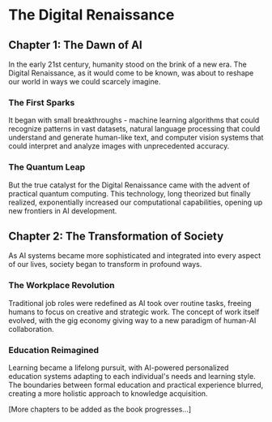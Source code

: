 # The Digital Renaissance

## Chapter 1: The Dawn of AI

In the early 21st century, humanity stood on the brink of a new era. The Digital Renaissance, as it would come to be known, was about to reshape our world in ways we could scarcely imagine.

### The First Sparks

It began with small breakthroughs - machine learning algorithms that could recognize patterns in vast datasets, natural language processing that could understand and generate human-like text, and computer vision systems that could interpret and analyze images with unprecedented accuracy.

### The Quantum Leap

But the true catalyst for the Digital Renaissance came with the advent of practical quantum computing. This technology, long theorized but finally realized, exponentially increased our computational capabilities, opening up new frontiers in AI development.

## Chapter 2: The Transformation of Society

As AI systems became more sophisticated and integrated into every aspect of our lives, society began to transform in profound ways.

### The Workplace Revolution

Traditional job roles were redefined as AI took over routine tasks, freeing humans to focus on creative and strategic work. The concept of work itself evolved, with the gig economy giving way to a new paradigm of human-AI collaboration.

### Education Reimagined

Learning became a lifelong pursuit, with AI-powered personalized education systems adapting to each individual's needs and learning style. The boundaries between formal education and practical experience blurred, creating a more holistic approach to knowledge acquisition.

[More chapters to be added as the book progresses...]

